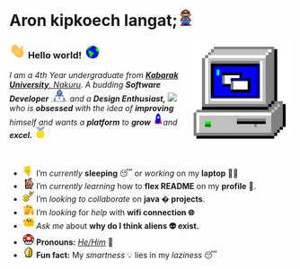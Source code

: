 # Aron kipkoech langat;<img src="https://raw.githubusercontent.com/lanarokip/Assets/master/Assets/Mario_Hello_Big.gif" width="30px">



<img src="https://raw.githubusercontent.com/lanarokip/Assets/master/Assets/PC.gif" align="right" alt="pc" width="190" />

### <img src="https://github.com/lanarokip/Assets/blob/master/Assets/Hi.gif" width="29px"> **Hello world!** &nbsp;<img src="https://github.com/lanarokip/Assets/blob/master/Assets/Earth.gif" width="24px">

<p>
  <em>
    I am a 4th Year undergraduate from <a href="https://kabarak.ac.ke/home-page-default/"> <b>Kabarak University</b>, Nakuru</a>.  
    A budding <b>Software Developer</b> <img src="https://github.com/lanarokip/Assets/blob/master/Assets/Developer.gif" width="30px"> and a <b>Design    Enthusiast,</b>&nbsp;<img src="https://github.com/TheDudeThatCode/TheDudeThatCode/blob/master/Assets/Designer.gif" width="36px">  who is <b>obsessed</b>
    with the idea of <b>improving</b> himself and wants a <b>platform</b> to 
    <b>grow</b> <img src="https://github.com/lanarokip/Assets/blob/master/Assets/Rocket.gif" width="18px">and 
    <b>excel.</b> <img src="https://github.com/lanarokip/Assets/blob/master/Assets/Medal.gif" width="20px">
  </em>  
</p>

<br>

- <img alt="GIF" src="https://github.com/lanarokip/Assets/blob/master/Assets/wave.gif" width="20vw" /> I’m *currently* **sleeping** 😴 or *working* on my **laptop** 👨‍💻
- <img alt="GIF" src="https://github.com/lanarokip/Assets/blob/master/Assets/gandalf_parrot.gif" width="20vw" /> I’m *currently learning* how to **flex README** on my **profile** 💪.
- <img alt="GIF" src="https://github.com/lanarokip/Assets/blob/master/Assets/headbang.gif" width="20vw" /> I’m *looking to collaborate* on **java � projects**.
- <img alt="GIF" src="https://github.com/lanarokip/Assets/blob/master/Assets/hmm.gif" width="20vw" /> I’m *looking* for *help* with **wifi connection 🌐**
- <img alt="GIF" src="https://github.com/lanarokip/Assets/blob/master/Assets/happy.gif" width="20vw" /> *Ask me* about **why do I think aliens 👽 exist.**
- <img alt="GIF" src="https://github.com/lanarokip/Assets/blob/master/Assets/powerup.gif" width="20vw" /> **Pronouns:** [*He/Him*](https://pronoun.is/he) 🧔
- <img alt="GIF" src="https://github.com/lanarokip/Assets/blob/master/Assets/coin.gif" width="20vw" /> **Fun fact:** My *smartness* 💡 lies in my *laziness* 😴



